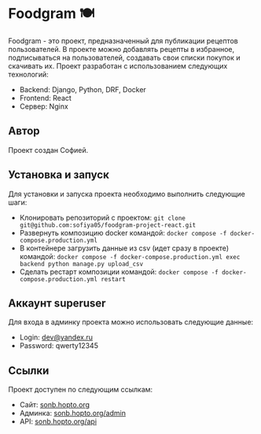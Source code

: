 # Foodgram 🍽️

Foodgram - это проект, предназначенный для публикации рецептов пользователей. В проекте можно добавлять рецепты в избранное, подписываться на пользователей, создавать свои списки покупок и скачивать их. Проект разработан с использованием следующих технологий:

- Backend: Django, Python, DRF, Docker
- Frontend: React
- Сервер: Nginx

## Автор

Проект создан Софией.

## Установка и запуск

Для установки и запуска проекта необходимо выполнить следующие шаги:

- Клонировать репозиторий с проектом: `git clone git@github.com:sofiya05/foodgram-project-react.git`
- Развернуть композицию docker командой: `docker compose -f docker-compose.production.yml`
- В контейнере загрузить данные из csv (идет сразу в проекте) командой: `docker compose -f docker-compose.production.yml exec backend python manage.py upload_csv`
- Сделать рестарт композиции командой: `docker compose -f docker-compose.production.yml restart`

## Аккаунт superuser

Для входа в админку проекта можно использовать следующие данные:

- Login: dev@yandex.ru
- Password: qwerty12345

## Ссылки

Проект доступен по следующим ссылкам:

- Сайт: [sonb.hopto.org](https://sonb.hopto.org)
- Админка: [sonb.hopto.org/admin](https://sonb.hopto.org/admin/)
- API: [sonb.hopto.org/api](https://sonb.hopto.org/api/)
